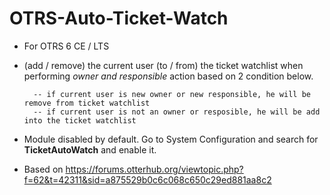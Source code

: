 # OTRS-Auto-Ticket-Watch
- For OTRS 6 CE / LTS  
- (add / remove) the current user (to / from) the ticket watchlist when performing *owner and responsible* action based on 2 condition below.  
  
		-- if current user is new owner or new responsible, he will be remove from ticket watchlist  
		-- if current user is not an owner or resposible, he will be add into the ticket watchlist  

- Module disabled by default. Go to System Configuration and search for  **TicketAutoWatch** and enable it.  
  
- Based on https://forums.otterhub.org/viewtopic.php?f=62&t=42311&sid=a875529b0c6c068c650c29ed881aa8c2  